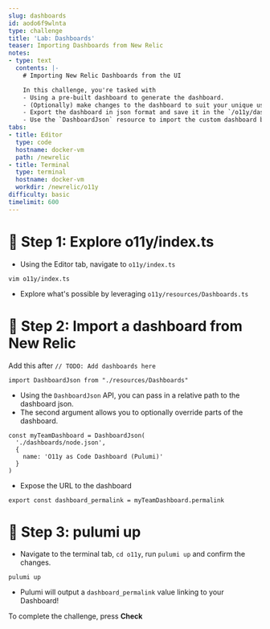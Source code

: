 ```yaml
---
slug: dashboards
id: aodo6f9wlnta
type: challenge
title: 'Lab: Dashboards'
teaser: Importing Dashboards from New Relic
notes:
- type: text
  contents: |-
    # Importing New Relic Dashboards from the UI

    In this challenge, you're tasked with
    - Using a pre-built dashboard to generate the dashboard.
    - (Optionally) make changes to the dashboard to suit your unique use cases.
    - Export the dashboard in json format and save it in the `/o11y/dashboards` directory.
    - Use the `DashboardJson` resource to import the custom dashboard back into New Relic.
tabs:
- title: Editor
  type: code
  hostname: docker-vm
  path: /newrelic
- title: Terminal
  type: terminal
  hostname: docker-vm
  workdir: /newrelic/o11y
difficulty: basic
timelimit: 600
---
```


🧪 Step 1: Explore o11y/index.ts
=======================

- Using the Editor tab, navigate to `o11y/index.ts`

```
vim o11y/index.ts
```

- Explore what's possible by leveraging `o11y/resources/Dashboards.ts`

🧪 Step 2: Import a dashboard from New Relic
=======================

Add this after `// TODO: Add dashboards here`
```
import DashboardJson from "./resources/Dashboards"
```

- Using the `DashboardJson` API, you can pass in a relative path to the dashboard json.
- The second argument allows you to optionally override parts of the dashboard.

```
const myTeamDashboard = DashboardJson(
  './dashboards/node.json',
  {
    name: 'O11y as Code Dashboard (Pulumi)'
  }
)
```

- Expose the URL to the dashboard
```
export const dashboard_permalink = myTeamDashboard.permalink
```

🏁 Step 3: pulumi up
=========

- Navigate to the terminal tab, `cd o11y`, run `pulumi up` and confirm the changes.

```
pulumi up
```

- Pulumi will output a `dashboard_permalink` value linking to your Dashboard!

To complete the challenge, press **Check**
